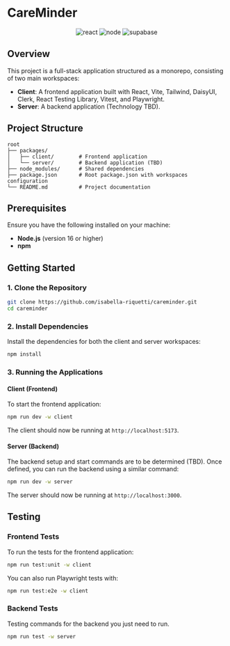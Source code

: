 # CareMinder
<p align="center">
  <img src="https://img.shields.io/badge/react-%2320232a.svg?style=for-the-badge&logo=react&logoColor=%2361DAFB" alt="react" />
  <img src="https://img.shields.io/badge/node.js-6DA55F?style=for-the-badge&logo=node.js&logoColor=white" alt="node" />
  <img src="https://img.shields.io/badge/Supabase-3ECF8E?style=for-the-badge&logo=supabase&logoColor=white" alt="supabase" />
</p>

## Overview
This project is a full-stack application structured as a monorepo, consisting of two main workspaces:

- **Client**: A frontend application built with React, Vite, Tailwind, DaisyUI, Clerk, React Testing Library, Vitest, and Playwright.
- **Server**: A backend application (Technology TBD).

## Project Structure

```
root
├── packages/
│   ├── client/        # Frontend application
│   └── server/        # Backend application (TBD)
├── node_modules/      # Shared dependencies
├── package.json       # Root package.json with workspaces configuration
└── README.md          # Project documentation
```

## Prerequisites

Ensure you have the following installed on your machine:

- **Node.js** (version 16 or higher)
- **npm**

## Getting Started

### 1. Clone the Repository

```bash
git clone https://github.com/isabella-riquetti/careminder.git
cd careminder
```

### 2. Install Dependencies

Install the dependencies for both the client and server workspaces:

```bash
npm install
```

### 3. Running the Applications

#### Client (Frontend)

To start the frontend application:

```bash
npm run dev -w client
```

The client should now be running at `http://localhost:5173`.

#### Server (Backend)

The backend setup and start commands are to be determined (TBD). Once defined, you can run the backend using a similar command:

```bash
npm run dev -w server
```

The server should now be running at `http://localhost:3000`.

## Testing

### Frontend Tests

To run the tests for the frontend application:

```bash
npm run test:unit -w client
```

You can also run Playwright tests with:

```bash
npm run test:e2e -w client
```

### Backend Tests

Testing commands for the backend you just need to run.

```bash
npm run test -w server
```
